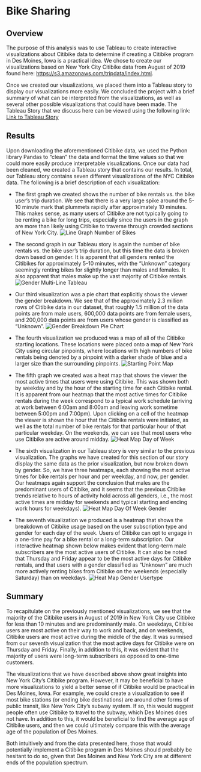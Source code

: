 # Bike Sharing

## Overview
The purpose of this analysis was to use Tableau to create interactive visualizations about Citibike data to determine if creating a Citibike program in Des Moines, Iowa is a practical idea.  We chose to create our visualizations based on New York City Citibike data from August of 2019 found here: https://s3.amazonaws.com/tripdata/index.html.

Once we created our visualizations, we placed them into a Tableau story to display our visualizations more easily. We concluded the project with a brief summary of what can be interpreted from the visualizations, as well as several other possible visualizations that could have been made.  The Tableau Story that we discuss here can be viewed using the following link: [Link to Tableau Story](https://public.tableau.com/app/profile/ryan.devillier/viz/Aug2019_NYC_Citibike_Analysis/Aug_2019CitibikeBreakdown)

## Results
Upon downloading the aforementioned Citibike data, we used the Python library Pandas to “clean” the data and format the time values so that we could more easily produce interpretable visualizations.  Once our data had been cleaned, we created a Tableau story that contains our results.  In total, our Tableau story contains seven different visualizations of the NYC Citibike data.  The following is a brief description of each visualization: 
* The first graph we created shows the number of bike rentals vs. the bike user’s trip duration.  We see that there is a very large spike around the 5-10 minute mark that plummets rapidly after approximately 10 minutes.  This makes sense, as many users of Citibike are not typically going to be renting a bike for long trips, especially since the users in the graph are more than likely using Citibike to traverse through crowded sections of New York City. ![Line Graph Number of Bikes](https://user-images.githubusercontent.com/115128743/217418771-4962e606-4cb9-4fd6-b5dd-7a9496c5a8a0.png)


* The second graph in our Tableau story is again the number of bike rentals vs. the bike user’s trip duration, but this time the data is broken down based on gender.  It is apparent that all genders rented the Citibikes for approximately 5-10 minutes, with the “Unknown” category seemingly renting bikes for slightly longer than males and females.  It also apparent that males make up the vast majority of Citibike rentals. ![Gender Multi-Line Tableau](https://user-images.githubusercontent.com/115128743/217418863-5ed4e6d7-3b96-4bc5-bd07-19cd60a9df78.png)
 

* Our third visualization was a pie chart that explicitly shows the viewer the gender breakdown.  We see that of the approximately 2.3 million rows of Citibike data in our dataset, that roughly 1.5 million of the data points are from male users, 600,000 data points are from female users, and 200,000 data points are from users whose gender is classified as “Unknown”. ![Gender Breakdown Pie Chart](https://user-images.githubusercontent.com/115128743/217418896-a8fa24a4-8f16-4c4f-9990-d728feb74b8a.png)
 

* The fourth visualization we produced was a map of all of the Citibike starting locations.  These locations were placed onto a map of New York City using circular pinpoints, where locations with high numbers of bike rentals being denoted by a pinpoint with a darker shade of blue and a larger size than the surrounding pinpoints. 
![Starting Point Map](https://user-images.githubusercontent.com/115128743/217418934-a766957f-f484-4f79-8f56-e3f387d1af70.png)


* The fifth graph we created was a heat map that shows the viewer the most active times that users were using Citibike.  This was shown both by weekday and by the hour of the starting time for each Citibike rental.  It is apparent from our heatmap that the most active times for Citibike rentals during the week correspond to a typical work schedule (arriving at work between 6:00am and 8:00am and leaving work sometime between 5:00pm and 7:00pm).  Upon clicking on a cell of the heatmap the viewer is shown the hour that the Citibike rentals were initiated, as well as the total number of bike rentals for that particular hour of that particular weekday.  On the weekends, we can see that most users who use Citibike are active around midday.   ![Heat Map Day of Week](https://user-images.githubusercontent.com/115128743/217418974-ce875528-ef51-4ab6-bd5e-cbb9741264b1.png)


* The sixth visualization in our Tableau story is very similar to the previous visualization.  The graphs we have created for this section of our story display the same data as the prior visualization, but now broken down by gender.  So, we have three heatmaps, each showing the most active times for bike rentals per hour and per weekday, and now, per gender.  Our heatmaps again support the conclusion that males are the predominant users of Citibike, and it seems that the previous Citibike trends relative to hours of activity hold across all genders, i.e., the most active times are midday for weekends and typical starting and ending work hours for weekdays). ![Heat Map Day Of Week Gender](https://user-images.githubusercontent.com/115128743/217418996-26421643-c4d3-4d66-bd1f-a1d9a4ca03dc.png)


* The seventh visualization we produced is a heatmap that shows the breakdown of Citibike usage based on the user subscription type and gender for each day of the week.  Users of Citibike can opt to engage in a one-time pay for a bike rental or a long-term subscription.  Our interactive heatmap shown below makes evident that long-term male subscribers are the most active users of Citibike.  It can also be noted that Thursday and Friday appear to be the most active days for Citibike rentals, and that users with a gender classified as “Unknown” are much more actively renting bikes from Citibike on the weekends (especially Saturday) than on weekdays. ![Heat Map Gender Usertype](https://user-images.githubusercontent.com/115128743/217419030-f8a7e49e-990b-46a3-8a8c-27bb7d8a1c12.png)


## Summary
To recapitulate on the previously mentioned visualizations, we see that the majority of the Citibike users in August of 2019 in New York City use Citibike for less than 10 minutes and are predominantly male.  On weekdays, Citibike users are most active on their way to work and back, and on weekends, Citibike users are most active during the middle of the day.  It was surmised from our seventh visualization that the most active days for Citibike were on Thursday and Friday.  Finally, in addition to this, it was evident that the majority of users were long-term subscribers as opposed to one-time customers.

The visualizations that we have described above show great insights into New York City’s Citibike program.  However, it may be beneficial to have more visualizations to yield a better sense of if Citibike would be practical in Des Moines, Iowa.  For example, we could create a visualization to see if most bike stations (or ending bike destinations) are around other forms of public transit, like New York City’s subway system.  If so, this would suggest people often use Citibike to travel to the subway, which Des Moines does not have.  In addition to this, it would be beneficial to find the average age of Citibike users, and then we could ultimately compare this with the average age of the population of Des Moines.  

Both intuitively and from the data presented here, those that would potentially implement a Citibike program in Des Moines should probably be hesitant to do so, given that  Des Moines and New York City are at different ends of the population spectrum.
